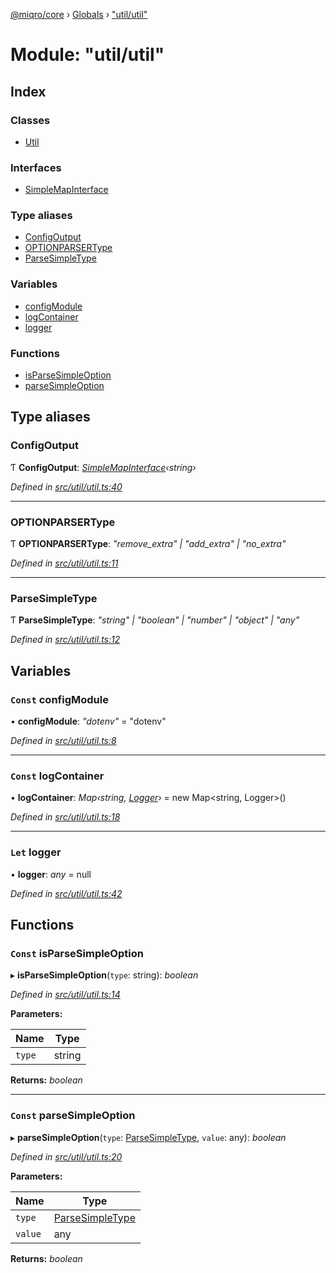 [@miqro/core](../README.md) › [Globals](../globals.md) › ["util/util"](_util_util_.md)

# Module: "util/util"

## Index

### Classes

* [Util](../classes/_util_util_.util.md)

### Interfaces

* [SimpleMapInterface](../interfaces/_util_util_.simplemapinterface.md)

### Type aliases

* [ConfigOutput](_util_util_.md#configoutput)
* [OPTIONPARSERType](_util_util_.md#optionparsertype)
* [ParseSimpleType](_util_util_.md#parsesimpletype)

### Variables

* [configModule](_util_util_.md#const-configmodule)
* [logContainer](_util_util_.md#const-logcontainer)
* [logger](_util_util_.md#let-logger)

### Functions

* [isParseSimpleOption](_util_util_.md#const-isparsesimpleoption)
* [parseSimpleOption](_util_util_.md#const-parsesimpleoption)

## Type aliases

###  ConfigOutput

Ƭ **ConfigOutput**: *[SimpleMapInterface](../interfaces/_util_util_.simplemapinterface.md)‹string›*

*Defined in [src/util/util.ts:40](https://github.com/claukers/miqro-core/blob/65c3631/src/util/util.ts#L40)*

___

###  OPTIONPARSERType

Ƭ **OPTIONPARSERType**: *"remove_extra" | "add_extra" | "no_extra"*

*Defined in [src/util/util.ts:11](https://github.com/claukers/miqro-core/blob/65c3631/src/util/util.ts#L11)*

___

###  ParseSimpleType

Ƭ **ParseSimpleType**: *"string" | "boolean" | "number" | "object" | "any"*

*Defined in [src/util/util.ts:12](https://github.com/claukers/miqro-core/blob/65c3631/src/util/util.ts#L12)*

## Variables

### `Const` configModule

• **configModule**: *"dotenv"* = "dotenv"

*Defined in [src/util/util.ts:8](https://github.com/claukers/miqro-core/blob/65c3631/src/util/util.ts#L8)*

___

### `Const` logContainer

• **logContainer**: *Map‹string, [Logger](../interfaces/_util_logger_.logger.md)›* = new Map<string, Logger>()

*Defined in [src/util/util.ts:18](https://github.com/claukers/miqro-core/blob/65c3631/src/util/util.ts#L18)*

___

### `Let` logger

• **logger**: *any* = null

*Defined in [src/util/util.ts:42](https://github.com/claukers/miqro-core/blob/65c3631/src/util/util.ts#L42)*

## Functions

### `Const` isParseSimpleOption

▸ **isParseSimpleOption**(`type`: string): *boolean*

*Defined in [src/util/util.ts:14](https://github.com/claukers/miqro-core/blob/65c3631/src/util/util.ts#L14)*

**Parameters:**

Name | Type |
------ | ------ |
`type` | string |

**Returns:** *boolean*

___

### `Const` parseSimpleOption

▸ **parseSimpleOption**(`type`: [ParseSimpleType](_util_util_.md#parsesimpletype), `value`: any): *boolean*

*Defined in [src/util/util.ts:20](https://github.com/claukers/miqro-core/blob/65c3631/src/util/util.ts#L20)*

**Parameters:**

Name | Type |
------ | ------ |
`type` | [ParseSimpleType](_util_util_.md#parsesimpletype) |
`value` | any |

**Returns:** *boolean*
